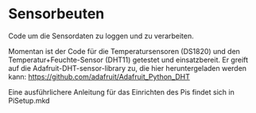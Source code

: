 # Sensorbeuten
Code um die Sensordaten zu loggen und zu verarbeiten.

Momentan ist der Code für die Temperatursensoren (DS1820) und den Temperatur+Feuchte-Sensor (DHT11) getestet und einsatzbereit. 
Er greift auf die Adafruit-DHT-sensor-library zu, die hier heruntergeladen werden kann:
https://github.com/adafruit/Adafruit_Python_DHT

Eine ausführlichere Anleitung für das Einrichten des Pis findet sich in PiSetup.mkd


